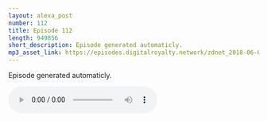 ```yaml
---
layout: alexa_post
number: 112
title: Episode 112
length: 949856
short_description: Episode generated automaticly.
mp3_asset_link: https://episodes.digitalroyalty.network/zdnet_2018-06-03_01-00-03.mp3
---
```


Episode generated automaticly.

<audio controls>
    <source src="{{ page.mp3_asset_link }}" type="audio/mpeg">
</audio>